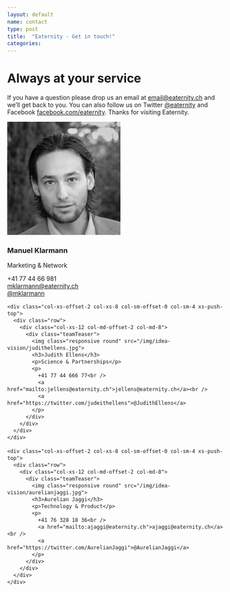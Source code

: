 ```yaml
---
layout: default
name: contact
type: post
title:  "Eaternity - Get in touch!"
categories: 
---
```


<div class="container">
  <div class="row big-push-top small-push-bottom">
    <div class="col-xs-12 text-center">
      <h1>Always at your service</h1>
    </div>
  </div>
  <div class="row push-bottom">
    <div class="col-xs-12 col-sm-offset-1 col-sm-10 text-center">
      <p>If you have a question please drop us an email at <a target="_blank" href="mailto:email@eaternity.ch">email@eaternity.ch</a> and we’ll get back to you. You can also follow us on Twitter <a target="_blank" href="https://twitter.com/eaternity">@eaternity</a> and Facebook <a target="_blank" href="https://www.facebook.com/eaternity">facebook.com/eaternity</a>. Thanks for visiting Eaternity.</p>
    </div>
  </div>

  <div class="row big-push-bottom text-center">
    <div class="col-xs-offset-2 col-xs-8 col-sm-offset-0 col-sm-4">
      <div class="row">
        <div class="col-xs-12 col-md-offset-2 col-md-8">
          <div class="teamTeaser">
            <img class="responsive round" src="/img/idea-vision/manuelklarmann.jpg">
            <h3>Manuel Klarmann</h3>
            <p>Marketing & Network</p>
            <p>
              +41 77 44 66 981<br />
              <a href="mailto:mklarmann@eaternity.ch">mklarmann@eaternity.ch</a><br />
              <a href="https://twitter.com/mklarmann">@mklarmann</a>
            </p>
          </div>
        </div>
      </div>
    </div>

    <div class="col-xs-offset-2 col-xs-8 col-sm-offset-0 col-sm-4 xs-push-top">
      <div class="row">
        <div class="col-xs-12 col-md-offset-2 col-md-8">
          <div class="teamTeaser">
            <img class="responsive round" src="/img/idea-vision/judithellens.jpg">
            <h3>Judith Ellens</h3>
            <p>Science & Partnerships</p>
            <p>
              +41 77 44 666 77<br />
              <a href="mailto:jellens@eaternity.ch">jellens@eaternity.ch</a><br />
              <a href="https://twitter.com/judeithellens">@JudithEllens</a>
            </p>
          </div>
        </div>
      </div>
    </div>

    <div class="col-xs-offset-2 col-xs-8 col-sm-offset-0 col-sm-4 xs-push-top">
      <div class="row">
        <div class="col-xs-12 col-md-offset-2 col-md-8">
          <div class="teamTeaser">
            <img class="responsive round" src="/img/idea-vision/aurelianjaggi.jpg">
            <h3>Aurelian Jaggi</h3>
            <p>Technology & Product</p>
            <p>
              +41 76 328 18 36<br />
              <a href="mailto:ajaggi@eaternity.ch">ajaggi@eaternity.ch</a><br />
              <a href="https://twitter.com/AurelianJaggi">@AurelianJaggi</a>
            </p>
          </div>
        </div>
      </div>
    </div>
  </div>
</div>

<div class="map"></div>

<script src="https://ajax.googleapis.com/ajax/libs/jquery/1.11.3/jquery.min.js"></script>
<script src="https://maps.googleapis.com/maps/api/js"></script>
<script src="/js/jquery.magnific-popup.min.js"></script>
<script src="/js/jquery.royalslider.min.js"></script>
<script src="/js/bootstrap.min.js"></script>
<script src="/js/icheck.min.js"></script>
<script src="/js/infobubble.js"></script>
<script src="/js/script.js"></script>
